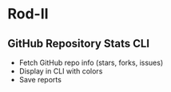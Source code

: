 # Rod-II

## GitHub Repository Stats CLI
- Fetch GitHub repo info (stars, forks, issues)
- Display in CLI with colors
- Save reports
